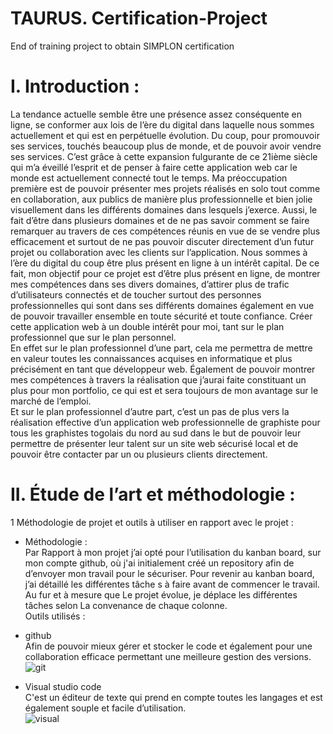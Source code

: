 # TAURUS. Certification-Project
End of training project to obtain SIMPLON certification
# I.	Introduction :
La tendance actuelle semble être une présence assez conséquente en ligne, se conformer aux lois de l’ère du digital dans laquelle nous sommes actuellement et qui est en perpétuelle évolution. Du coup, pour promouvoir ses services, touchés beaucoup plus de monde, et de pouvoir avoir vendre ses services. C’est grâce à cette expansion fulgurante de ce 21ième siècle qui m’a éveillé l’esprit et de penser à faire cette application web car le monde est actuellement connecté tout le temps. Ma préoccupation première est de pouvoir présenter mes projets réalisés en solo tout comme en collaboration, aux publics de manière plus professionnelle et bien jolie visuellement dans les différents domaines dans lesquels j’exerce. Aussi, le fait d’être dans plusieurs domaines et de ne pas savoir comment se faire remarquer au travers de ces compétences réunis en vue de se vendre plus efficacement et surtout de ne pas pouvoir discuter directement d’un futur projet ou collaboration avec les clients sur l’application. Nous sommes à l’ère du digital du coup être plus présent en ligne à un intérêt capital. De ce fait, mon objectif pour ce projet est d’être plus présent en ligne, de montrer mes compétences dans ses divers domaines, d’attirer plus de trafic d’utilisateurs connectés et de toucher surtout des personnes professionnelles qui sont dans ses différents domaines également en vue de pouvoir travailler ensemble en toute sécurité et toute confiance. Créer cette application web à un double intérêt pour moi, tant sur le plan professionnel que sur le plan personnel. </br>
En effet sur le plan professionnel d’une part, cela me permettra de mettre en valeur toutes les connaissances acquises en informatique et plus précisément en tant que développeur web. Également de pouvoir montrer mes compétences à travers la réalisation que j’aurai faite constituant un plus pour mon portfolio, ce qui est et sera toujours de mon avantage sur le marché de l’emploi. </br>
Et sur le plan professionnel d’autre part, c’est un pas de plus vers la réalisation effective d’un application web professionnelle de graphiste pour tous les graphistes togolais du nord au sud dans le but de pouvoir leur permettre de présenter leur talent sur un site web sécurisé local et de pouvoir être contacter par un ou plusieurs clients directement.

# II.	Étude de l’art et méthodologie :
1 Méthodologie de projet et outils à utiliser en rapport avec le projet :</br>
- Méthodologie : </br>
Par Rapport à mon projet j’ai opté pour l’utilisation du kanban board, sur mon compte github, où j'ai initialement créé un repository afin de d’envoyer mon travail pour le sécuriser. Pour revenir au kanban board, j’ai détaillé les différentes tâche
s à faire avant de commencer le travail. Au fur et à mesure que Le projet évolue, je déplace les différentes tâches selon La convenance de chaque colonne. </br>
Outils utilisés : </br>
- github </br>
Afin de pouvoir mieux gérer et stocker le code et également pour une collaboration efficace permettant une meilleure gestion des versions. </br>
![git](https://user-images.githubusercontent.com/77750676/192661114-84b17cc7-986a-4849-a81f-a5cec41566d3.png)

- Visual studio code </br>
C'est un éditeur de texte qui prend en compte toutes les langages et est également souple et facile d’utilisation. </br>
![visual](https://user-images.githubusercontent.com/77750676/192661371-f56781d9-efd5-45ef-a6ee-ed981a0c41ea.png)

